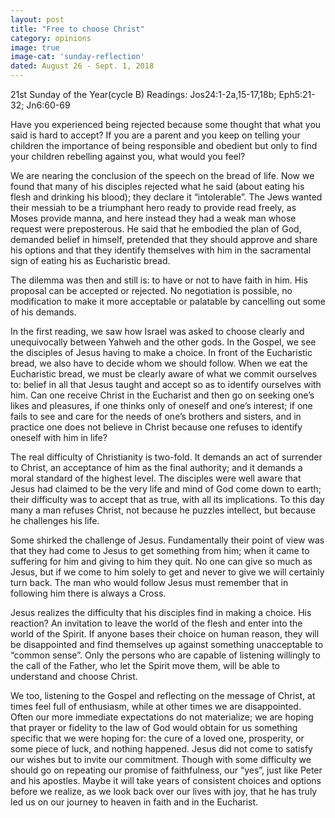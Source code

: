 ```yaml
---
layout: post
title: "Free to choose Christ"
category: opinions
image: true
image-cat: 'sunday-reflection'
dated: August 26 - Sept. 1, 2018
---
```


21st Sunday of the Year(cycle B)
Readings:	Jos24:1-2a,15-17,18b; Eph5:21-32; Jn6:60-69

Have you experienced being rejected because some thought that what you said is hard to accept?  If you are a parent and you keep on telling your children the importance of being responsible and obedient but only to find your children rebelling against you, what would you feel?

We are nearing the conclusion of the speech on the bread of life.  Now we found that many of his disciples rejected what he said (about eating his flesh and drinking his blood); they declare it “intolerable”.  The Jews wanted their messiah to be a triumphant hero ready to provide read freely, as Moses provide manna, and here instead they had a weak man whose request were preposterous.  He said that he embodied the plan of God, demanded belief in himself, pretended that they should approve and share his options and that they identify themselves with him in the sacramental sign of eating his as Eucharistic bread.

The dilemma was then and still is: to have or not to have faith in him.  His proposal can be accepted or rejected.  No negotiation is possible, no modification to make it more acceptable or palatable by cancelling out some of his demands.

In the first reading, we saw how Israel was asked to choose clearly and unequivocally between Yahweh and the other gods.  In the Gospel, we see the disciples of Jesus having to make a choice.  In front of the Eucharistic bread, we also have to decide whom we should follow.  When we eat the Eucharistic bread, we must be clearly aware of what we commit ourselves to: belief in all that Jesus taught and accept so as to identify ourselves with him.  Can one receive Christ in the Eucharist and then go on seeking one’s likes and pleasures, if one thinks only of oneself and one’s interest; if one fails to see and care for the needs of one’s brothers and sisters, and in practice one does not believe in Christ because one refuses to identify oneself with him in life?

The real difficulty of Christianity is two-fold. It demands an act of surrender to Christ, an acceptance of him as the final authority; and it demands a moral standard of the highest level. The disciples were well aware that Jesus had claimed to be the very life and mind of God come down to earth; their difficulty was to accept that as true, with all its implications. To this day many a man refuses Christ, not because he puzzles intellect, but because he challenges his life.

Some shirked the challenge of Jesus. Fundamentally their point of view was that they had come to Jesus to get something from him; when it came to suffering for him and giving to him they quit. No one can give so much as Jesus, but if we come to him solely to get and never to give we will certainly turn back. The man who would follow Jesus must remember that in following him there is always a Cross.

Jesus realizes the difficulty that his disciples find in making a choice.  His reaction?  An invitation to leave the world of the flesh and enter into the world of the Spirit.  If anyone bases their choice on human reason, they will be disappointed and find themselves up against something unacceptable to “common sense”.  Only the persons who are capable of listening willingly to the call of the Father, who let the Spirit move them, will be able to understand and choose Christ.

We too, listening to the Gospel and reflecting on the message of Christ, at times feel full of enthusiasm, while at other times we are disappointed.  Often our more immediate expectations do not materialize; we are hoping that prayer or fidelity to the law of God would obtain for us something specific that we were hoping for: the cure of a loved one, prosperity, or some piece of luck, and nothing happened.  Jesus did not come to satisfy our wishes but to invite our commitment.  Though with some difficulty we should go on repeating our promise of faithfulness, our “yes”, just like Peter and his apostles.  Maybe it will take years of consistent choices and options before we realize, as we look back over our lives with joy, that he has truly led us on our journey to heaven in faith and in the Eucharist.